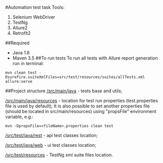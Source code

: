#Automation test task
Tools:
1. Selenium WebDriver
2. TestNg
3. Allure2
4. Retrofit2

##Required
* Java 1.8
* Maven 3.5
##To run tests
To run all tests with Allure report generation run in terminal:
```shell script
mvn clean test -Dsurefire.suiteXmlFiles=src/test/resources/suites/allTests.xml allure:serve
```
##Project structure
[/src/main/java](/src/main/java) - tests base and utils;

[/src/main/java/resources](/src/main/resources) - location for test run properties (test.properties file is used by default);
It is also possible to set another properties file (should be located in src/main/resources) using "propsFile" environment variable, e.g.:
```shell script
mvn -DpropsFile=<fileName>.properties clean test
```

[/src/test/java/rest](/src/test/java/rest) - api test classes location;

[/src/test/java/web](/src/test/java/web) - ui test classes location;

[/src/test/resources](/src/test/resources) - TestNg xml suite files location.

